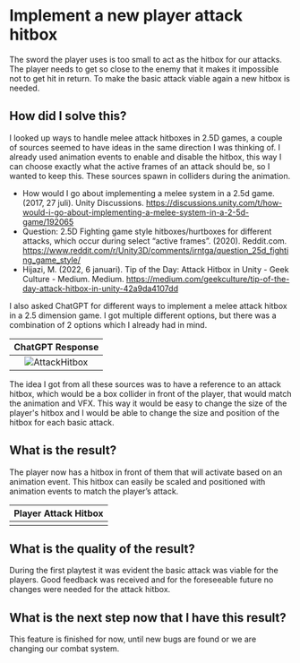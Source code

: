 # Implement a new player attack hitbox
The sword the player uses is too small to act as the hitbox for our attacks. The player needs to get so close to the enemy that it makes it impossible not to get hit in return. To make the basic attack viable again a new hitbox is needed.

## How did I solve this?
I looked up ways to handle melee attack hitboxes in 2.5D games, a couple of sources seemed to have ideas in the same direction I was thinking of. I already used animation events to enable and disable the hitbox, this way I can choose exactly what the active frames of an attack should be, so I wanted to keep this. These sources spawn in colliders during the animation.  
- How would I go about implementing a melee system in a 2.5d game. (2017, 27 juli). Unity Discussions. https://discussions.unity.com/t/how-would-i-go-about-implementing-a-melee-system-in-a-2-5d-game/192065 
-  Question: 2.5D Fighting game style hitboxes/hurtboxes for different attacks, which occur during select “active frames”. (2020). Reddit.com. https://www.reddit.com/r/Unity3D/comments/irntga/question_25d_fighting_game_style/ 
- Hijazi, M. (2022, 6 januari). Tip of the Day: Attack Hitbox in Unity - Geek Culture - Medium. Medium. https://medium.com/geekculture/tip-of-the-day-attack-hitbox-in-unity-42a9da4107dd 

I also asked ChatGPT for different ways to implement a melee attack hitbox in a 2.5 dimension game. I got multiple different options, but there was a combination of 2 options which I already had in mind.

|ChatGPT Response|
|:-------------------------:|
|![AttackHitbox](https://github.com/Timsel1/S6-Portfolio/assets/90602424/18515e5c-cf87-40f3-9825-77827c7ed7bd)|

The idea I got from all these sources was to have a reference to an attack hitbox, which would be a box collider in front of the player, that would match the animation and VFX. This way it would be easy to change the size of the player's hitbox and I would be able to change the size and position of the hitbox for each basic attack.

## What is the result?
The player now has a hitbox in front of them that will activate based on an animation event. This hitbox can easily be scaled and positioned with animation events to match the player’s attack.

|Player Attack Hitbox|
|:------------------------:|
||

## What is the quality of the result?
During the first playtest it was evident the basic attack was viable for the players. Good feedback was received and for the foreseeable future no changes were needed for the attack hitbox.

## What is the next step now that I have this result?
This feature is finished for now, until new bugs are found or we are changing our combat system.
